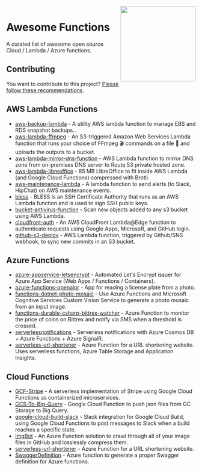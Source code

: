 <img src="https://upload.wikimedia.org/wikipedia/commons/thumb/b/b0/F_of_x.svg/1234px-F_of_x.svg.png" align="right" height=200>

# Awesome Functions

A curated list of awesome open source Cloud / Lambda / Azure functions.

## Contributing

You want to contribute to this project? [Please follow these recommendations](https://github.com/plutov/awesome-functions/blob/master/CONTRIBUTING.md).

## AWS Lambda Functions

- [aws-backup-lambda](https://github.com/cevoaustralia/aws-backup-lambda) - A utility AWS lambda function to manage EBS and RDS snapshot backups..
- [aws-lambda-ffmpeg](https://github.com/binoculars/aws-lambda-ffmpeg) - An S3-triggered Amazon Web Services Lambda function that runs your choice of FFmpeg 🎬 commands on a file 🎥 and uploads the outputs to a bucket.
- [aws-lambda-mirror-dns-function](https://github.com/aws-samples/aws-lambda-mirror-dns-function) - AWS Lambda function to mirror DNS zone from on-premises DNS server to Route 53 private hosted zone.
- [aws-lambda-libreoffice](https://github.com/shelfio/aws-lambda-libreoffice) - 85 MB LibreOffice to fit inside AWS Lambda (and Google Cloud Functions) compressed with Brotli.
- [aws-maintenance-lambda](https://github.com/indix/aws-maintenance-lambda) - A lambda function to send alerts (to Slack, HipChat) on AWS maintenance events.
- [bless](https://github.com/Netflix/bless) - BLESS is an SSH Certificate Authority that runs as an AWS Lambda function and is used to sign SSH public keys.
- [bucket-antivirus-function](https://github.com/upsidetravel/bucket-antivirus-function) - Scan new objects added to any s3 bucket using AWS Lambda.
- [cloudfront-auth](https://github.com/Widen/cloudfront-auth) - An AWS CloudFront Lambda@Edge function to authenticate requests using Google Apps, Microsoft, and GitHub login.
- [github-s3-deploy](https://github.com/nytlabs/github-s3-deploy) - AWS Lambda function, triggered by Github/SNS webhook, to sync new commits in an S3 bucket.

## Azure Functions

- [azure-appservice-letsencrypt](https://github.com/shibayan/azure-appservice-letsencrypt) - Automated Let's Encrypt issuer for Azure App Service (Web Apps / Functions / Containers).
- [azure-functions-openalpr](https://github.com/anthonychu/azure-functions-openalpr) - App for reading a license plate from a photo.
- [functions-dotnet-photo-mosaic](https://github.com/Azure-Samples/functions-dotnet-photo-mosaic) - Use Azure Functions and Microsoft Cognitive Services Custom Vision Service to generate a photo mosaic from an input image.
- [functions-durable-csharp-bittrex-watcher](https://github.com/jeffhollan/functions-durable-csharp-bittrex-watcher) - Azure Function to monitor the price of coins on Bittrex and notify via SMS when a threshold is crossed.
- [serverlessnotifications](https://github.com/ealsur/serverlessnotifications) - Serverless notifications with Azure Cosmos DB + Azure Functions + Azure SignalR.
- [serverless-url-shortener](https://github.com/JeremyLikness/serverless-url-shortener/) - Azure Function for a URL shortening website. Uses serverless functions, Azure Table Storage and Application Insights.

## Cloud Functions

- [GCF-Stripe](https://github.com/rldaulton/GCF-Stripe) - A serverless implementation of Stripe using Google Cloud Functions as containerized microservices.
- [GCS-To-Big-Query](https://github.com/cloudflare/GCS-To-Big-Query) - Google Cloud Function to push json files from GC Storage to Big Query.
- [google-cloud-build-slack](https://github.com/Philmod/google-cloud-build-slack) - 
Slack integration for Google Cloud Build, using Google Cloud Functions to post messages to Slack when a build reaches a specific state.
- [ImgBot](https://github.com/dabutvin/ImgBot) - An Azure Function solution to crawl through all of your image files in GitHub and losslessly compress them.
- [serverless-url-shortener](https://github.com/JeremyLikness/serverless-url-shortener) - Azure Function for a URL shortening website.
- [SwaggerDefinition](https://github.com/wobba/AzureFunction-SwaggerDefinition) - Azure function to generate a proper Swagger definition for Azure functions.